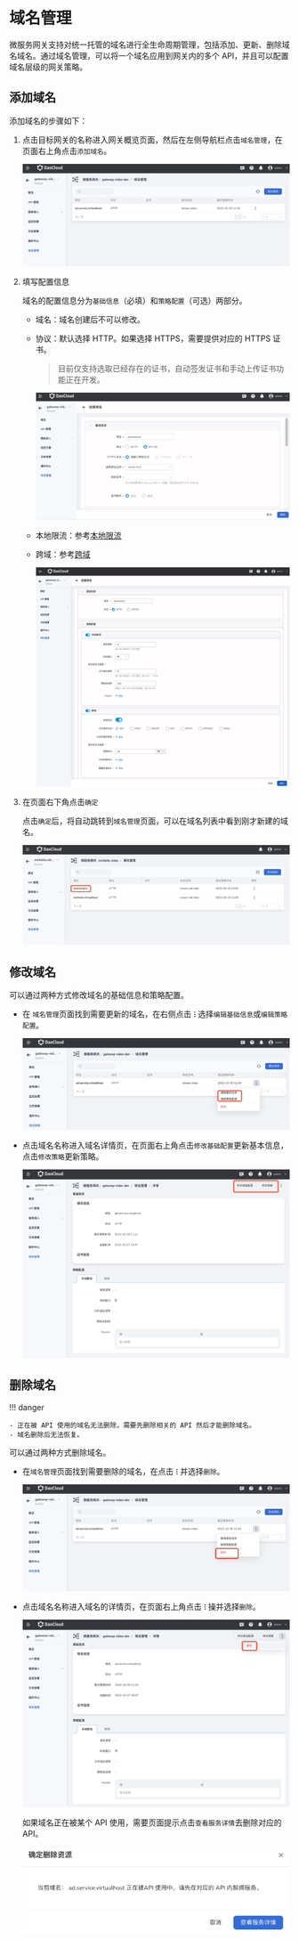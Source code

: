 # 域名管理

微服务网关支持对统一托管的域名进行全生命周期管理，包括添加、更新、删除域名域名。通过域名管理，可以将一个域名应用到网关内的多个 API，并且可以配置域名层级的网关策略。

## 添加域名

添加域名的步骤如下：

1. 点击目标网关的名称进入网关概览页面，然后在左侧导航栏点击`域名管理`，在页面右上角点击`添加域名`。

    ![添加域名](imgs/add-domain-1.png)

2. 填写配置信息

    域名的配置信息分为`基础信息`（必填）和`策略配置`（可选）两部分。

    - 域名：域名创建后不可以修改。
    - 协议：默认选择 HTTP。如果选择 HTTPS，需要提供对应的 HTTPS 证书。

        > 目前仅支持选取已经存在的证书，自动签发证书和手动上传证书功能正在开发。

        ![https](imgs/add-domain-https.png)

    - 本地限流：参考[本地限流](../api/api-policy.md#_6)
    - 跨域：参考[跨域](domain-policy.md#_2)

        ![填写配置](imgs/add-domain-2.png)

    <!--
    - 仅 HTTPS: 启用后，网关会拒绝此域名的 HTTP 请求
    - 策略配置：参考[配置域名策略](domain-policy.md)
    -->

3. 在页面右下角点击`确定`

    点击`确定`后，将自动跳转到`域名管理`页面，可以在域名列表中看到刚才新建的域名。

    ![添加成功](imgs/domain-bingo.png)

## 修改域名

可以通过两种方式修改域名的基础信息和策略配置。

- 在 `域名管理`页面找到需要更新的域名，在右侧点击 **`ⵗ`** 选择`编辑基础信息`或`编辑策略配置`。

    ![在列表页更新基础信息](imgs/update-domain-1.png)

- 点击域名名称进入域名详情页，在页面右上角点击`修改基础配置`更新基本信息，点击`修改策略`更新策略。

    ![在详情页更新](imgs/update-domain-2.png)

## 删除域名

!!! danger

    - 正在被 API 使用的域名无法删除，需要先删除相关的 API 然后才能删除域名。
    - 域名删除后无法恢复。

可以通过两种方式删除域名。

- 在`域名管理`页面找到需要删除的域名，在点击 **`ⵗ`** 并选择`删除`。

    ![在列表页删除](imgs/delete-domain-1.png)

- 点击域名名称进入域名的详情页，在页面右上角点击 **`ⵗ`** 操并选择`删除`。

    ![在详情页删除](imgs/delete-domain-2.png)

    如果域名正在被某个 API 使用，需要页面提示点击`查看服务详情`去删除对应的 API。<!--待ui更新后更新描述-->

    ![在详情页删除](imgs/delete-domain-3.png)
